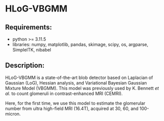 # HLoG-VBGMM 

## Requirements: 

- python >= 3.11.5
- libraries: numpy, matplotlib, pandas, skimage, scipy, os, argparse, SimpleITK, nibabel

## Description: 

HLoG-VBGMM is a state-of-the-art blob detector based on Laplacian of Gaussian (LoG), Hessian analysis, and Variational Bayesian Gaussian Mixture Model (VBGMM). This model was previously used by K. Bennett _et al._ to count glomeruli in contrast-enhanced MRI (CEMRI).

Here, for the first time, we use this model to estimate the glomerular number from ultra high-field MRI (16.4T), acquired at 30, 60, and 100-micron. 
